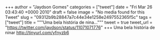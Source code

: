 
+++
author = "Jaydson Gomes"
categories = ["tweet"]
date = "Fri Mar 26 03:43:40 +0000 2010"
draft = false
image = "No media found for this Tweet"
slug = "09312b9b28847a7c44e34e1258e2497552365f5c"
tags = ["tweet"]
title = """Uma bela história de nina..."""
tweet = true
tweet_url = "https://twitter.com/jaydson/status/11071071776"
+++
Uma bela história de ninar http://tinyurl.com/yfnyzb6
